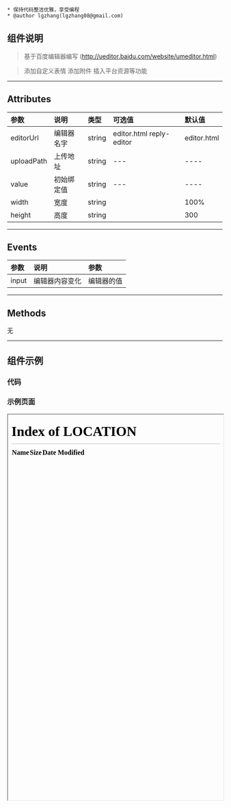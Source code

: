     * 保持代码整洁优雅，享受编程
    * @author lgzhang(lgzhang08@gmail.com)


## 组件说明

> 基于百度编辑器编写 (http://ueditor.baidu.com/website/umeditor.html)

> 添加自定义表情 添加附件 插入平台资源等功能 

------------


## Attributes
|  参数 | 说明  | 类型  | 可选值  | 默认值  |
| :------------ | :------------ | :------------ | :------------ | :------------ |
| editorUrl  | 编辑器名字  | string |   editor.html reply-editor | editor.html  |
| uploadPath | 上传地址    | string |  ---                       |  ---- |
| value  | 初始绑定值      | string |  ---                       |  ---- |
| width |  宽度 |  string  |         | 100%                      |
| height |  高度 |  string  |         | 300                      |



------------


## Events
|  参数 | 说明  | 参数  |
| :------------ | :------------ | :------------ |
| input  | 编辑器内容变化  | 编辑器的值 |  


------------

## Methods
无


------------

## 组件示例

### 代码
<script v-pre type="text/x-template" id="editor">
  <template>
    <div>
      <h1>编辑器-新建</h1>
      <we-editor :editorUrl="editorUrl" :uploadPath="uploadPath" @input="contentChange" height="300"></we-editor>
      <div>编辑器绑定值</div>
      <div>{{content}}</div>
  
      <h1>编辑器-赋值</h1>
      <we-editor :editorUrl="editorUrl" :uploadPath="uploadPath" :value="content" @input="contentChange" height="300"></we-editor>
      <div>编辑器绑定值</div>
      <div>{{content}}</div>
    </div>
  </template>
  <style>
  
  </style>
  <script>
      module.exports = {
      components: {
      },
      data(){
          return {
            editorUrl: window.CloudServer + '/editor/editor.html',
            uploadPath: '',
            content: "<p style='color:red'>赋值啦</p>",
          }
      },
      watch: {
  
      },
      methods: {
        contentChange(content) {
          this.content = content
        }
      },
      mounted() {
  
      }
    }
  </script>
</script>

<vuep template="#editor"></vuep>

### 示例页面

<iframe src="/#/editor" width="100%" height='900'></iframe>

